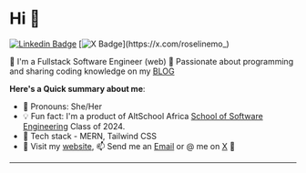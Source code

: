# Hi 👋

[![Linkedin Badge](https://img.shields.io/badge/roselinemo-blue?style=for-the-badge&logo=Linkedin&logoColor=white&link=https://www.linkedin.com/in/roselinemo)](https://www.linkedin.com/in/roselinemo) [![X Badge](https://img.shields.io/badge/-@roselinemo_-1ca0f1?style=for-the-badge&logo=x&logoColor=white&link=https://x.com/roselinemo_)](https://x.com/roselinemo_)

💎 I'm a Fullstack Software Engineer (web) 
🌟 Passionate about programming and sharing coding knowledge on my [BLOG](https://www.roselinemo.com/blog) 

**Here's a Quick summary about me**:

- 🌸 Pronouns: She/Her
- 💡 Fun fact: I'm a product of AltSchool Africa [School of Software Engineering](https://altschoolafrica.com/schools/engineering) Class of 2024.
- 💎 Tech stack - MERN, Tailwind CSS 
- 🤝 Visit my [website](https://www.roselinemo.com), 📫 Send me an [Email](mailto:roselinmorenikejic@gmail.com) or @ me on [X](https://x.com/roselinemo_) 🤝

---
